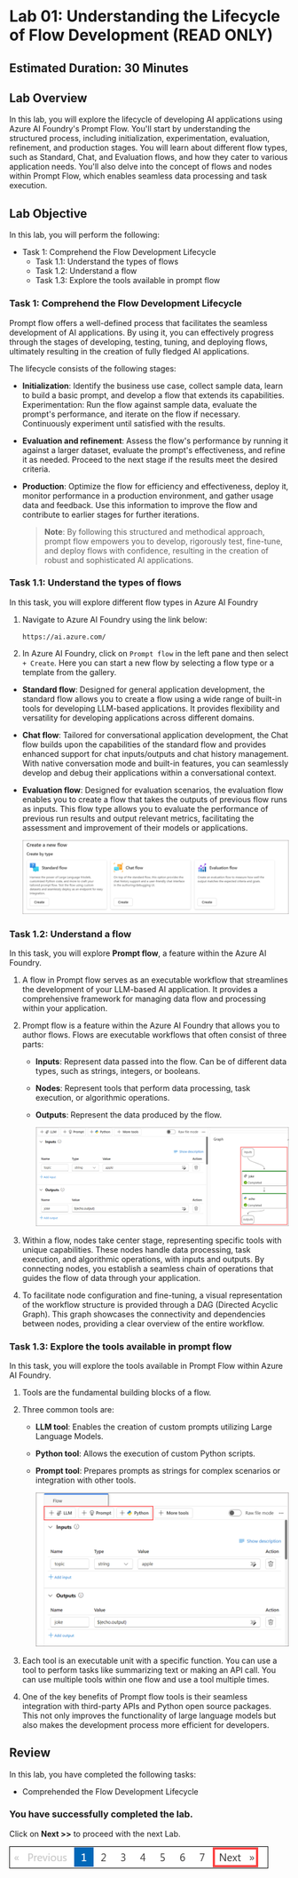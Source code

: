 # Lab 01: Understanding the Lifecycle of Flow Development (READ ONLY)

## Estimated Duration: 30 Minutes

## Lab Overview
In this lab, you will explore the lifecycle of developing AI applications using Azure AI Foundry's Prompt Flow. You'll start by understanding the structured process, including initialization, experimentation, evaluation, refinement, and production stages. You will learn about different flow types, such as Standard, Chat, and Evaluation flows, and how they cater to various application needs. You'll also delve into the concept of flows and nodes within Prompt Flow, which enables seamless data processing and task execution.

## Lab Objective

In this lab, you will perform the following:
- Task 1: Comprehend the Flow Development Lifecycle
     - Task 1.1: Understand the types of flows  
     - Task 1.2: Understand a flow  
     - Task 1.3: Explore the tools available in prompt flow
  
### Task 1: Comprehend the Flow Development Lifecycle

Prompt flow offers a well-defined process that facilitates the seamless development of AI applications. By using it, you can effectively progress through the stages of developing, testing, tuning, and deploying flows, ultimately resulting in the creation of fully fledged AI applications.

The lifecycle consists of the following stages:

- **Initialization**: Identify the business use case, collect sample data, learn to build a basic prompt, and develop a flow that extends its capabilities.
Experimentation: Run the flow against sample data, evaluate the prompt's performance, and iterate on the flow if necessary. Continuously experiment until satisfied with the results.
- **Evaluation and refinement**: Assess the flow's performance by running it against a larger dataset, evaluate the prompt's effectiveness, and refine it as needed. Proceed to the next stage if the results meet the desired criteria.
- **Production**: Optimize the flow for efficiency and effectiveness, deploy it, monitor performance in a production environment, and gather usage data and feedback. Use this information to improve the flow and contribute to earlier stages for further iterations.

  >**Note**: By following this structured and methodical approach, prompt flow empowers you to develop, rigorously test, fine-tune, and deploy flows with confidence, resulting in the creation of robust and sophisticated AI applications.

### Task 1.1: Understand the types of flows

In this task, you will explore different flow types in Azure AI Foundry
1. Navigate to Azure AI Foundry using the link below:
    ```
    https://ai.azure.com/
    ```
1. In Azure AI Foundry, click on `Prompt flow` in the left pane and then select `+ Create`. Here you can start a new flow by selecting a flow type or a template from the gallery.

  - **Standard flow**: Designed for general application development, the standard flow allows you to create a flow using a wide range of built-in tools for developing LLM-based applications. It provides flexibility and versatility for developing applications across different domains.
  - **Chat flow**: Tailored for conversational application development, the Chat flow builds upon the capabilities of the standard flow and provides enhanced support for chat inputs/outputs and chat history management. With native conversation mode and built-in features, you can seamlessly develop and debug their applications within a conversational context.
  - **Evaluation flow**: Designed for evaluation scenarios, the evaluation flow enables you to create a flow that takes the outputs of previous flow runs as inputs. This flow type allows you to evaluate the performance of previous run results and output relevant metrics, facilitating the assessment and improvement of their models or applications.

    ![](./media/image-48.png)

### Task 1.2: Understand a flow
In this task, you will explore **Prompt flow**, a feature within the Azure AI Foundry.

1. A flow in Prompt flow serves as an executable workflow that streamlines the development of your LLM-based AI application. It provides a comprehensive framework for managing data flow and processing within your application.

1. Prompt flow is a feature within the Azure AI Foundry that allows you to author flows. Flows are executable workflows that often consist of three parts:

    - **Inputs**: Represent data passed into the flow. Can be of different data types, such as strings, integers, or booleans.
    - **Nodes**: Represent tools that perform data processing, task execution, or algorithmic operations.
    - **Outputs**: Represent the data produced by the flow.

      ![](./media/image-49.png)
      
1. Within a flow, nodes take center stage, representing specific tools with unique capabilities. These nodes handle data processing, task execution, and algorithmic operations, with inputs and outputs. By connecting nodes, you establish a seamless chain of operations that guides the flow of data through your application.

1. To facilitate node configuration and fine-tuning, a visual representation of the workflow structure is provided through a DAG (Directed Acyclic Graph). This graph showcases the connectivity and dependencies between nodes, providing a clear overview of the entire workflow.

### Task 1.3: Explore the tools available in prompt flow

In this task, you will explore the tools available in Prompt Flow within Azure AI Foundry.

1. Tools are the fundamental building blocks of a flow.

1. Three common tools are:

    - **LLM tool**: Enables the creation of custom prompts utilizing Large Language Models.
    - **Python tool**: Allows the execution of custom Python scripts.
    - **Prompt tool**: Prepares prompts as strings for complex scenarios or integration with other tools.

      ![](./media/image-50.png)
   
1. Each tool is an executable unit with a specific function. You can use a tool to perform tasks like summarizing text or making an API call. You can use multiple tools within one flow and use a tool multiple times.

1. One of the key benefits of Prompt flow tools is their seamless integration with third-party APIs and Python open source packages. This not only improves the functionality of large language models but also makes the development process more efficient for developers.
   
## Review
In this lab, you have completed the following tasks:
- Comprehended the Flow Development Lifecycle

### You have successfully completed the lab.
Click on **Next >>** to proceed with the next Lab.

![](./media/9-7-next.png)
